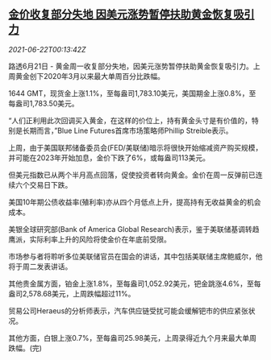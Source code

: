 <!--1624321862000-->
[金价收复部分失地 因美元涨势暂停扶助黄金恢复吸引力](https://cn.reuters.com/article/global-precious-metals-0621-mon-idCNKCS2DY00I)
------

<div><i>2021-06-22T00:13:42Z</i></div><p>路透6月21日 - 黄金周一收复部分失地，因美元涨势暂停扶助黄金恢复吸引力。上周黄金创下2020年3月以来最大单周百分比跌幅。</p><p>1644 GMT，现货金上涨1.1%，至每盎司1,783.10美元，美国期金上涨0.8%，至每盎司1,783.50美元。</p><p>“人们正利用此次回调买入黄金，在这样的价位上，持有黄金头寸是有价值的，特别是长期而言，”Blue Line Futures首席市场策略师Phillip Streible表示。</p><p>上周，由于美国联邦储备委员会(FED/美联储)暗示将很快开始缩减资产购买规模，并可能在2023年开始加息，金价下跌了6%，或每盎司113美元。</p><p>但美元指数已从两个半月高点回落，促使投资者转向黄金。金价在周一反弹前已连续六个交易日下跌。</p><p>美国10年期公债收益率(殖利率)亦从四个月低点上升，提高持有无收益黄金的机会成本。</p><p>美银全球研究部(Bank of America Global Research)表示，鉴于美联储基调转趋鹰派，实际利率上升的风险将使金价在年底前受限。</p><p>市场参与者将聆听多位美联储官员在国会的讲话，其中包括美联储主席鲍威尔，他将于周二发表讲话。</p><p>其他贵金属方面，铂金上涨1.8%，至每盎司1,052.92美元，钯金跳涨4.6%，至每盎司2,578.68美元，上周跌幅超过11%。</p><p>贸易公司Heraeus的分析师表示，汽车供应链受扰可能会缓解钯市的供应紧张状况。</p><p>其他方面，白银上涨0.7%，至每盎司25.98美元，上周录得近九个月来最大单周跌幅。(完)</p>
